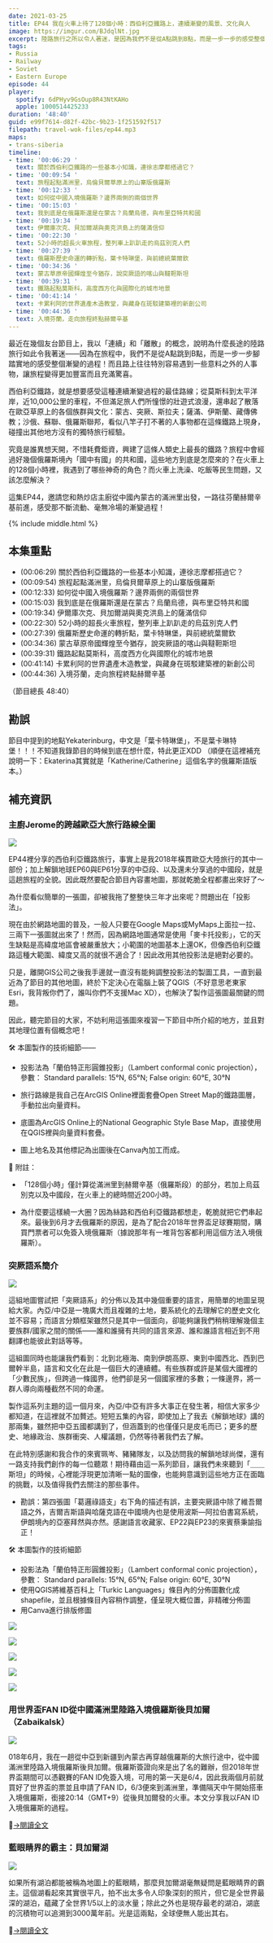```yaml
---
date: 2021-03-25
title: EP44 我在火車上待了128個小時：西伯利亞鐵路上，連續漸變的風景、文化與人
image: https://imgur.com/BJdqlNt.jpg
excerpt: 陸路旅行之所以令人著迷，是因為我們不是從A點跳到B點，而是一步一步的感受整個漸變的過程！而橫跨歐亞的西伯利亞鐵路，就是感受這個過程的最佳路線。這集EP44，我們會詳細介紹這條鐵路所串起的風景、地理、歷史與文化，一起探討歐亞草原上人事物如何被一條鐵路串連起來。邀請您和熱炒店主廚從中國內蒙古的滿洲里出發，一路往芬蘭赫爾辛基前進，感受那不斷流動、毫無冷場的旅行體驗！
tags:
- Russia
- Railway
- Soviet
- Eastern Europe
episode: 44
player:
  spotify: 6dPHyv9GsOup8R43NtKAHo
  apple: 1000514425233
duration: '48:40'
guid: e99f7614-d82f-42bc-9b23-1f251592f517
filepath: travel-wok-files/ep44.mp3
maps:
- trans-siberia
timeline:
- time: '00:06:29 '
  text: 關於西伯利亞鐵路的一些基本小知識，連徐志摩都搭過它？
- time: '00:09:54 '
  text: 旅程起點滿洲里，烏倫貝爾草原上的山寨版俄羅斯
- time: '00:12:33 '
  text: 如何從中國入境俄羅斯？邊界兩側的兩個世界
- time: '00:15:03 '
  text: 我到底是在俄羅斯還是在蒙古？烏蘭烏德，與布里亞特共和國
- time: '00:19:34 '
  text: 伊爾庫次克、貝加爾湖與奧克洪島上的薩滿信仰
- time: '00:22:30 '
  text: 52小時的超長火車旅程，整列車上趴趴走的烏茲別克人們
- time: '00:27:39 '
  text: 俄羅斯歷史命運的轉折點，葉卡特琳堡，與前總統葉爾欽
- time: '00:34:36 '
  text: 蒙古草原帝國輝煌至今猶存，說突厥語的喀山與韃靼斯坦
- time: '00:39:31 '
  text: 鐵路起點莫斯科，高度西方化與國際化的城市地景
- time: '00:41:14 '
  text: 卡累利阿的世界遺產木造教堂，與藏身在斑駁建築裡的新創公司
- time: '00:44:36 '
  text: 入境芬蘭，走向旅程終點赫爾辛基
---
```


最近在幾個友台節目上，我以「連續」和「離散」的概念，說明為什麼長途的陸路旅行如此令我著迷——因為在旅程中，我們不是從A點跳到B點，而是一步一步腳踏實地的感受整個漸變的過程！而且路上往往特別容易遇到一些意料之外的人事物，讓旅程變得更加豐富而且充滿驚喜。

西伯利亞鐵路，就是想要感受這種連續漸變過程的最佳路線；從莫斯科到太平洋岸，近10,000公里的車程，不但滿足旅人們所憧憬的壯遊式浪漫，還串起了散落在歐亞草原上的各個族群與文化：蒙古、突厥、斯拉夫；薩滿、伊斯蘭、藏傳佛教；沙俄、蘇聯、俄羅斯聯邦，看似八竿子打不著的人事物都在這條鐵路上現身，碰撞出其他地方沒有的獨特旅行經驗。

究竟是誰異想天開，不惜耗費鉅資，興建了這條人類史上最長的鐵路？旅程中會經過好幾個俄羅斯境內「國中有國」的共和國，這些地方到底是怎麼來的？在火車上的128個小時裡，我遇到了哪些神奇的角色？而火車上洗澡、吃飯等民生問題，又該怎麼解決？

這集EP44，邀請您和熱炒店主廚從中國內蒙古的滿洲里出發，一路往芬蘭赫爾辛基前進，感受那不斷流動、毫無冷場的漸變過程！

{% include middle.html %}

## 本集重點

* (00:06:29) 關於西伯利亞鐵路的一些基本小知識，連徐志摩都搭過它？
* (00:09:54) 旅程起點滿洲里，烏倫貝爾草原上的山寨版俄羅斯
* (00:12:33) 如何從中國入境俄羅斯？邊界兩側的兩個世界
* (00:15:03) 我到底是在俄羅斯還是在蒙古？烏蘭烏德，與布里亞特共和國
* (00:19:34) 伊爾庫次克、貝加爾湖與奧克洪島上的薩滿信仰
* (00:22:30) 52小時的超長火車旅程，整列車上趴趴走的烏茲別克人們
* (00:27:39) 俄羅斯歷史命運的轉折點，葉卡特琳堡，與前總統葉爾欽
* (00:34:36) 蒙古草原帝國輝煌至今猶存，說突厥語的喀山與韃靼斯坦
* (00:39:31) 鐵路起點莫斯科，高度西方化與國際化的城市地景
* (00:41:14) 卡累利阿的世界遺產木造教堂，與藏身在斑駁建築裡的新創公司
* (00:44:36) 入境芬蘭，走向旅程終點赫爾辛基

（節目總長 48:40）

## 勘誤

節目中提到的地點Yekaterinburg，中文是「葉卡特琳堡」，不是葉卡琳特堡！！！不知道我錄節目的時候到底在想什麼，特此更正XDD （順便在這裡補充說明一下：Ekaterina其實就是「Katherine/Catherine」這個名字的俄羅斯語版本。）

## 補充資訊

### 主廚Jerome的跨越歐亞大旅行路線全圖

![](https://imgur.com/Dw6zlf9.jpg)

EP44裡分享的西伯利亞鐵路旅行，事實上是我2018年橫貫歐亞大陸旅行的其中一部份；加上解鎖地球EP60與EP61分享的中亞段、以及還未分享過的中國段，就是這趟旅程的全貌。因此既然要配合節目內容畫地圖，那就乾脆全程都畫出來好了～

為什麼看似簡單的一張圖，卻被我拖了整整快三年才出來呢？問題出在「投影法」。

現在由於網路地圖的普及，一般人只要在Google Maps或MyMaps上面拉一拉、三兩下一張圖就出來了！然而，因為網路地圖通常是使用「麥卡托投影」，它的天生缺點是高緯度地區會被嚴重放大；小範圍的地圖基本上還OK，但像西伯利亞鐵路這種大範圍、緯度又高的就很不適合了！因此改用其他投影法是絕對必要的。

只是，離開GIS公司之後我手邊就一直沒有能夠調整投影法的製圖工具，一直到最近為了節目的其他地圖，終於下定決心在電腦上裝了QGIS（不好意思老東家Esri，我背叛你們了，誰叫你們不支援Mac XD），也解決了製作這張圖最關鍵的問題。

因此，聽完節目的大家，不妨利用這張圖來複習一下節目中所介紹的地方，並且對其地理位置有個概念吧！

🛠️ 本圖製作的技術細節——

- 投影法為「蘭伯特正形圓錐投影」（Lambert conformal conic projection），參數： Standard parallels: 15°N, 65°N; False origin: 60°E, 30°N

- 旅行路線是我自己在ArcGIS Online裡面套疊Open Street Map的鐵路圖層，手動拉出向量資料。

- 底圖為ArcGIS Online上的National Geographic Style Base Map，直接使用在QGIS裡與向量資料套疊。

- 圖上地名及其他標記為出圖後在Canva內加工而成。

📓 附註：

- 「128個小時」僅計算從滿洲里到赫爾辛基（俄羅斯段）的部分，若加上烏茲別克以及中國段，在火車上的總時間近200小時。

- 為什麼要這樣繞一大圈？因為絲路和西伯利亞鐵路都想走，乾脆就把它們串起來。最後到6月才去俄羅斯的原因，是為了配合2018年世界盃足球賽期間，購買門票者可以免簽入境俄羅斯（據說那年有一堆背包客都利用這個方法入境俄羅斯）。

### 突厥語系簡介

![](https://imgur.com/ShhfCxq.jpg)

這組地圖嘗試把「突厥語系」的分佈以及其中幾個重要的語言，用簡單的地圖呈現給大家。內亞/中亞是一塊廣大而且複雜的土地，要系統化的去理解它的歷史文化並不容易；而語言分類框架雖然只是其中一個面向，卻能夠讓我們稍稍理解幾個主要族群/國家之間的關係——誰和誰擁有共同的語言來源、誰和誰語言相近到不用翻譯也能彼此對話等等。

這組圖同時也能讓我們看到：北到北極海、南到伊朗高原、東到中國西北、西到巴爾幹半島，語言和文化在此是一個巨大的連續體。有些族群或許是某個大國裡的「少數民族」，但跨過一條國界，他們卻是另一個國家裡的多數；一條邊界，將一群人導向兩種截然不同的命運。

製作這系列主題的這一個月來，內亞/中亞有許多大事正在發生著，相信大家多少都知道，在這裡就不加贅述。短短五集的內容，即使加上了我去《解鎖地球》講的那兩集，雖然把中亞五國都講到了，但涵蓋到的也僅僅只是皮毛而已；更多的歷史、地緣政治、族群衝突、人權議題，仍然等待著我們去了解。

在此特別感謝和我合作的來賓珮岑、豬豬隊友，以及訪問我的解鎖地球尚傑，還有一路支持我們創作的每一位聽眾！期待藉由這一系列節目，讓我們未來聽到「＿＿斯坦」的時候，心裡能浮現更加清晰一點的圖像，也能夠意識到這些地方正在面臨的挑戰，以及值得我們去關注的那些事件。

* 勘誤：第四張圖「葛邏祿語支」右下角的描述有誤，主要突厥語中除了維吾爾語之外，吉爾吉斯語與哈薩克語在中國境內也是使用波斯—阿拉伯書寫系統，伊朗境內的亞塞拜然與亦然。感謝語言收藏家、EP22與EP23的來賓蔡秉諭指正！

🛠️ 本圖製作的技術細節

- 投影法為「蘭伯特正形圓錐投影」（Lambert conformal conic projection），參數： Standard parallels: 15°N, 65°N; False origin: 60°E, 30°N
- 使用QGIS將維基百科上「Turkic Languages」條目內的分佈圖數化成shapefile，並且根據條目內容稍作調整，僅呈現大概位置，非精確分佈圖
- 用Canva進行排版修圖

![](https://imgur.com/MvsxLTb.jpg)

![](https://imgur.com/dnbKWi1.jpg)

![](https://imgur.com/2G74bML.jpg)

![](https://imgur.com/DjKkINb.jpg)

![](https://imgur.com/rA6jBzD.jpg)

### 用世界盃FAN ID從中國滿洲里陸路入境俄羅斯後貝加爾（Zabaikalsk）

![](https://lifetimesojournertravel.files.wordpress.com/2018/06/2ef68-img_20180604_194329.jpg)

018年6月，我在一趟從中亞到新疆到內蒙古再穿越俄羅斯的大旅行途中，從中國滿洲里陸路入境俄羅斯後貝加爾。俄羅斯簽證向來是出了名的難辦，但2018年世界盃期間可以憑觀賽的FAN ID免簽入境，可用的第一天是6/4，因此我兩個月前就買好了世界盃的票並且申請了FAN ID，6/3便來到滿洲里，準備隔天中午開始搭車入境俄羅斯，銜接20:14（GMT+9）從後貝加爾發的火車。本文分享我以FAN ID入境俄羅斯的過程。

[→閱讀全文](/2018/06/08/china-to-russia)

### 藍眼睛界的霸主：貝加爾湖

![](https://lifetimesojournertravel.files.wordpress.com/2018/06/b160c-img_6214.jpg)

如果所有湖泊都能被稱為地圖上的藍眼睛，那麼貝加爾湖毫無疑問是藍眼睛界的霸主。這個湖看起來其實很平凡，拍不出太多令人印象深刻的照片，但它是全世界最深的湖泊，蘊藏了全世界1/5以上的淡水量；除此之外也是現存最老的湖泊，湖底的沉積物可以追溯到3000萬年前。光是這兩點，全球便無人能出其右。

[→閱讀全文](/2018/06/09/lake-baikal)